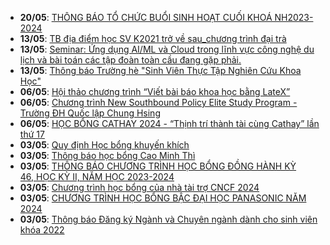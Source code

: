  - **20/05**: [THÔNG BÁO TỔ CHỨC BUỔI SINH HOẠT CUỐI KHOÁ NH2023-2024](https://math.hcmus.edu.vn/tin-tức/tin-giáo-vụ/927-thông-báo-tổ-chức-buổi-sinh-hoạt-cuối-khoá-nh2023-2024)
 - **13/05**: [TB địa điểm học SV K2021 trở về sau_chương trình đại trà](https://math.hcmus.edu.vn/tin-tức/tin-giáo-vụ/930-tb-địa-điểm-học-sv-k2021-trở-về-sau_chương-trình-đại-trà)
 - **13/05**: [Seminar: Ứng dụng AI/ML và Cloud trong lĩnh vực công nghệ du lịch và bài toán các tập đoàn toàn cầu đang gặp phải.](https://math.hcmus.edu.vn/tin-tức/thông-tin-toán-tin-học/929-seminar-ứng-dụng-ai-ml-và-cloud-trong-lĩnh-vực-công-nghệ-du-lịch-và-bài-toán-các-tập-đoàn-toàn-cầu-đang-gặp-phải)
 - **13/05**: [Thông báo Trường hè "Sinh Viên Thực Tập Nghiên Cứu Khoa Học"](https://math.hcmus.edu.vn/tin-tức/thông-tin-toán-tin-học/928-thông-báo-trường-hè-sinh-viên-thực-tập-nghiên-cứu-khoa-học)
 - **06/05**: [Hội thảo chương trình “Viết bài báo khoa học bằng LateX”](https://math.hcmus.edu.vn/tin-tức/tin-nghiên-cứu/917-hội-thảo-chương-trình-“viết-bài-báo-khoa-học-bằng-latex”)
 - **06/05**: [Chương trình New Southbound Policy Elite Study Program - Trường ĐH Quốc lập Chung Hsing](https://math.hcmus.edu.vn/tin-tức/tin-học-bổng-việc-làm/924-chương-trình-new-southbound-policy-elite-study-program-trường-đh-quốc-lập-chung-hsing)
 - **06/05**: [HỌC BỔNG CATHAY 2024 - “Thịnh trí thành tài cùng Cathay” lần thứ 17](https://math.hcmus.edu.vn/tin-tức/tin-học-bổng-việc-làm/914-học-bổng-cathay-2024-“thịnh-trí-thành-tài-cùng-cathay”-lần-thứ-17)
 - **03/05**: [Quy định Học bổng khuyến khích](https://math.hcmus.edu.vn/tin-tức/tin-học-bổng-việc-làm/923-quy-định-học-bổng-khuyến-khích)
 - **03/05**: [Thông báo học bổng Cao Minh Thì](https://math.hcmus.edu.vn/tin-tức/tin-học-bổng-việc-làm/922-thông-báo-học-bổng-cao-minh-thì)
 - **03/05**: [THÔNG BÁO CHƯƠNG TRÌNH HỌC BỔNG ĐỒNG HÀNH KỲ 46, HỌC KỲ II, NĂM HỌC 2023-2024](https://math.hcmus.edu.vn/tin-tức/tin-học-bổng-việc-làm/921-thông-báo-chương-trình-học-bổng-đồng-hành-kỳ-46,%20học-kỳ-ii,-năm-học-2023-2024)
 - **03/05**: [Chương trình học bổng của nhà tài trợ CNCF 2024](https://math.hcmus.edu.vn/tin-tức/tin-học-bổng-việc-làm/919-chương-trình-học-bổng-của-nhà-tài-trợ-cncf-2024)
 - **03/05**: [CHƯƠNG TRÌNH HỌC BỔNG BẬC ĐẠI HỌC PANASONIC NĂM 2024](https://math.hcmus.edu.vn/tin-tức/tin-học-bổng-việc-làm/920-chương-trình-học-bổng-bậc%20đại-học-panasonic-năm-2024)
 - **03/05**: [Thông báo Đăng ký Ngành và Chuyên ngành dành cho sinh viên khóa 2022](https://math.hcmus.edu.vn/tin-tức/tin-giáo-vụ/918-thông-báo-đăng-ký-ngành-và-chuyên-ngành-dành-cho-sinh-viên-khóa-2022)

